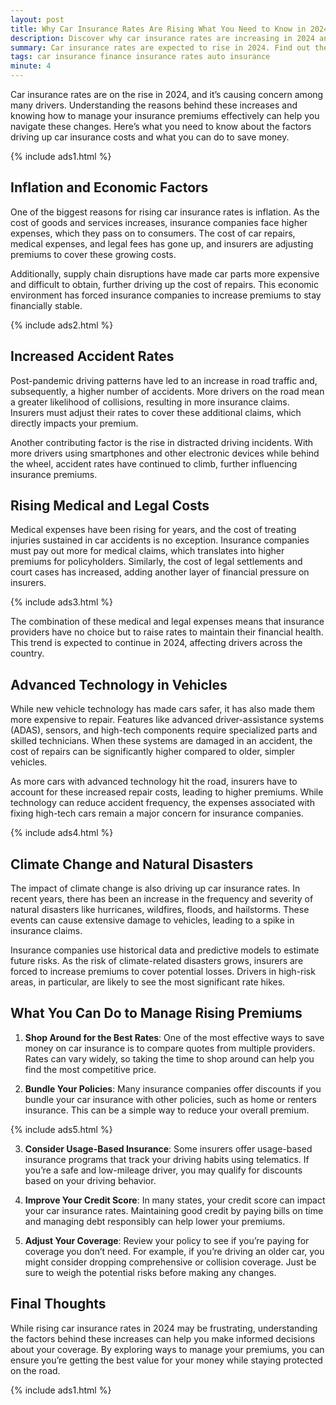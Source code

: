 ```yaml
---
layout: post
title: Why Car Insurance Rates Are Rising What You Need to Know in 2024
description: Discover why car insurance rates are increasing in 2024 and learn how to manage your premium costs effectively.
summary: Car insurance rates are expected to rise in 2024. Find out the reasons behind the increase and get tips to manage your premiums.
tags: car insurance finance insurance rates auto insurance
minute: 4
---
```


Car insurance rates are on the rise in 2024, and it’s causing concern among many drivers. Understanding the reasons behind these increases and knowing how to manage your insurance premiums effectively can help you navigate these changes. Here’s what you need to know about the factors driving up car insurance costs and what you can do to save money.

{% include ads1.html %}

## Inflation and Economic Factors
One of the biggest reasons for rising car insurance rates is inflation. As the cost of goods and services increases, insurance companies face higher expenses, which they pass on to consumers. The cost of car repairs, medical expenses, and legal fees has gone up, and insurers are adjusting premiums to cover these growing costs.

Additionally, supply chain disruptions have made car parts more expensive and difficult to obtain, further driving up the cost of repairs. This economic environment has forced insurance companies to increase premiums to stay financially stable.

{% include ads2.html %}

## Increased Accident Rates
Post-pandemic driving patterns have led to an increase in road traffic and, subsequently, a higher number of accidents. More drivers on the road mean a greater likelihood of collisions, resulting in more insurance claims. Insurers must adjust their rates to cover these additional claims, which directly impacts your premium.

Another contributing factor is the rise in distracted driving incidents. With more drivers using smartphones and other electronic devices while behind the wheel, accident rates have continued to climb, further influencing insurance premiums.

## Rising Medical and Legal Costs
Medical expenses have been rising for years, and the cost of treating injuries sustained in car accidents is no exception. Insurance companies must pay out more for medical claims, which translates into higher premiums for policyholders. Similarly, the cost of legal settlements and court cases has increased, adding another layer of financial pressure on insurers.

{% include ads3.html %}

The combination of these medical and legal expenses means that insurance providers have no choice but to raise rates to maintain their financial health. This trend is expected to continue in 2024, affecting drivers across the country.

## Advanced Technology in Vehicles
While new vehicle technology has made cars safer, it has also made them more expensive to repair. Features like advanced driver-assistance systems (ADAS), sensors, and high-tech components require specialized parts and skilled technicians. When these systems are damaged in an accident, the cost of repairs can be significantly higher compared to older, simpler vehicles.

As more cars with advanced technology hit the road, insurers have to account for these increased repair costs, leading to higher premiums. While technology can reduce accident frequency, the expenses associated with fixing high-tech cars remain a major concern for insurance companies.

{% include ads4.html %}

## Climate Change and Natural Disasters
The impact of climate change is also driving up car insurance rates. In recent years, there has been an increase in the frequency and severity of natural disasters like hurricanes, wildfires, floods, and hailstorms. These events can cause extensive damage to vehicles, leading to a spike in insurance claims.

Insurance companies use historical data and predictive models to estimate future risks. As the risk of climate-related disasters grows, insurers are forced to increase premiums to cover potential losses. Drivers in high-risk areas, in particular, are likely to see the most significant rate hikes.

## What You Can Do to Manage Rising Premiums
1. **Shop Around for the Best Rates**: One of the most effective ways to save money on car insurance is to compare quotes from multiple providers. Rates can vary widely, so taking the time to shop around can help you find the most competitive price.

2. **Bundle Your Policies**: Many insurance companies offer discounts if you bundle your car insurance with other policies, such as home or renters insurance. This can be a simple way to reduce your overall premium.

{% include ads5.html %}

3. **Consider Usage-Based Insurance**: Some insurers offer usage-based insurance programs that track your driving habits using telematics. If you’re a safe and low-mileage driver, you may qualify for discounts based on your driving behavior.

4. **Improve Your Credit Score**: In many states, your credit score can impact your car insurance rates. Maintaining good credit by paying bills on time and managing debt responsibly can help lower your premiums.

5. **Adjust Your Coverage**: Review your policy to see if you’re paying for coverage you don’t need. For example, if you’re driving an older car, you might consider dropping comprehensive or collision coverage. Just be sure to weigh the potential risks before making any changes.

## Final Thoughts
While rising car insurance rates in 2024 may be frustrating, understanding the factors behind these increases can help you make informed decisions about your coverage. By exploring ways to manage your premiums, you can ensure you’re getting the best value for your money while staying protected on the road.

{% include ads1.html %}
